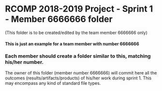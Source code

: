 RCOMP 2018-2019 Project - Sprint 1 - Member 6666666 folder
===========================================
(This folder is to be created/edited by the team member 6666666 only)

#### This is just an example for a team member with number 6666666 ####
### Each member should create a folder similar to this, matching his/her number. ###
The owner of this folder (member number 6666666) will commit here all the outcomes (results/artifacts/products)		       of his/her work during sprint 1. This may encompass any kind of standard file types.
